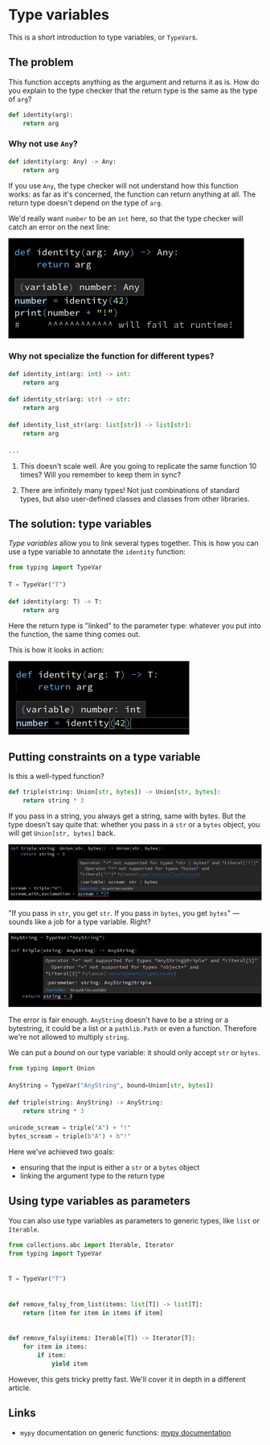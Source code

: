 # Type variables

This is a short introduction to type variables, or `TypeVar`s.


## The problem

This function accepts anything as the argument and returns it as is.
How do you explain to the type checker that the return type is the same as the type of `arg`?

```py
def identity(arg):
    return arg
```

### Why not use `Any`?
```py
def identity(arg: Any) -> Any:
    return arg
```
If you use `Any`, the type checker will not understand how this function works:
as far as it's concerned, the function can return anything at all.
The return type doesn't depend on the type of `arg`.

We'd really want `number` to be an `int` here, so that the type checker will catch an error on the next line:

![Type inference with naive annotation](why-not-any.png)

### Why not specialize the function for different types?

```py
def identity_int(arg: int) -> int:
    return arg

def identity_str(arg: str) -> str:
    return arg

def identity_list_str(arg: list[str]) -> list[str]:
    return arg

...
```

1. This doesn't scale well. Are you going to replicate the same function 10 times? Will you remember to keep them in sync?

2. There are infinitely many types! Not just combinations of standard types, but also user-defined classes and classes from other libraries.

## The solution: type variables

_Type variables_ allow you to link several types together.
This is how you can use a type variable to annotate the `identity` function:

```py
from typing import TypeVar

T = TypeVar("T")

def identity(arg: T) -> T:
    return arg
```

Here the return type is "linked" to the parameter type:
whatever you put into the function, the same thing comes out.

This is how it looks in action:

![Generic function demonstration](identity-typevar.png)


## Putting constraints on a type variable

Is this a well-typed function?

```py
def triple(string: Union[str, bytes]) -> Union[str, bytes]:
    return string * 3
```

If you pass in a string, you always get a string, same with bytes.
But the type doesn't say quite that: whether you pass in a `str` or a `bytes` object, you will
get `Union[str, bytes]` back.

![Error demonstration](bad-union.png)


"If you pass in `str`, you get `str`. If you pass in `bytes`, you get `bytes`"
&mdash; sounds like a job for a type variable. Right?

![Error demonstration](unbound-typevar-multiplication.png)

The error is fair enough. `AnyString` doesn't have to be a string or a bytestring,
it could be a list or a `pathlib.Path` or even a function.
Therefore we're not allowed to multiply `string`.

We can put a _bound_ on our type variable: it should only accept `str` or `bytes`.

```py
from typing import Union

AnyString = TypeVar("AnyString", bound=Union[str, bytes])

def triple(string: AnyString) -> AnyString:
    return string * 3

unicode_scream = triple("A") + "!"
bytes_scream = triple(b"A") + b"!"
```

Here we've achieved two goals:

- ensuring that the input is either a `str` or a `bytes` object
- linking the argument type to the return type

## Using type variables as parameters

You can also use type variables as parameters to generic types, like `list` or `Iterable`.

```py
from collections.abc import Iterable, Iterator
from typing import TypeVar


T = TypeVar("T")


def remove_falsy_from_list(items: list[T]) -> list[T]:
    return [item for item in items if item]


def remove_falsy(items: Iterable[T]) -> Iterator[T]:
    for item in items:
        if item:
            yield item
```


However, this gets tricky pretty fast. We'll cover it in depth in a different article.


## Links

- `mypy` documentation on generic functions: [mypy documentation](https://mypy.readthedocs.io/en/stable/generics.html#generic-functions)
